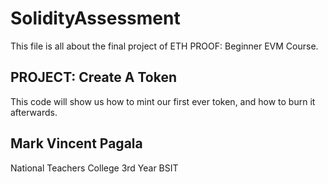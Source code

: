 # SolidityAssessment

This file is all about the final project of ETH PROOF: Beginner EVM Course. 

## PROJECT: Create A Token

This code will show us how to mint our first ever token, and how to burn it afterwards.

## Mark Vincent Pagala

National Teachers College 3rd Year BSIT

